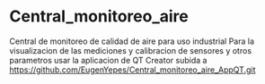 # Central_monitoreo_aire
Central de monitoreo de calidad de aire para uso industrial
Para la visualizacion de las mediciones y calibracion de sensores y otros parametros usar la aplicacion de QT Creator subida a https://github.com/EugenYepes/Central_monitoreo_aire_AppQT.git
